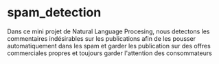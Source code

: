# spam_detection
Dans ce mini projet de Natural Language Procesing, nous detectons les commentaires indésirables sur les publications afin de les pousser automatiquement dans les spam et garder les publication sur des offres commerciales propres et toujours garder l'attention des consommateurs

